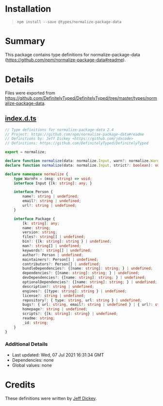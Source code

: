 # Installation
> `npm install --save @types/normalize-package-data`

# Summary
This package contains type definitions for normalize-package-data (https://github.com/npm/normalize-package-data#readme).

# Details
Files were exported from https://github.com/DefinitelyTyped/DefinitelyTyped/tree/master/types/normalize-package-data.
## [index.d.ts](https://github.com/DefinitelyTyped/DefinitelyTyped/tree/master/types/normalize-package-data/index.d.ts)
````ts
// Type definitions for normalize-package-data 2.4
// Project: https://github.com/npm/normalize-package-data#readme
// Definitions by: Jeff Dickey <https://github.com/jdxcode>
// Definitions: https://github.com/DefinitelyTyped/DefinitelyTyped

export = normalize;

declare function normalize(data: normalize.Input, warn?: normalize.WarnFn, strict?: boolean): void;
declare function normalize(data: normalize.Input, strict?: boolean): void;

declare namespace normalize {
    type WarnFn = (msg: string) => void;
    interface Input {[k: string]: any; }

    interface Person {
        name?: string | undefined;
        email?: string | undefined;
        url?: string | undefined;
    }

    interface Package {
        [k: string]: any;
        name: string;
        version: string;
        files?: string[] | undefined;
        bin?: {[k: string]: string } | undefined;
        man?: string[] | undefined;
        keywords?: string[] | undefined;
        author?: Person | undefined;
        maintainers?: Person[] | undefined;
        contributors?: Person[] | undefined;
        bundleDependencies?: {[name: string]: string; } | undefined;
        dependencies?: {[name: string]: string; } | undefined;
        devDependencies?: {[name: string]: string; } | undefined;
        optionalDependencies?: {[name: string]: string; } | undefined;
        description?: string | undefined;
        engines?: {[type: string]: string } | undefined;
        license?: string | undefined;
        repository?: { type: string, url: string } | undefined;
        bugs?: { url: string, email?: string | undefined } | { url?: string | undefined, email: string } | undefined;
        homepage?: string | undefined;
        scripts?: {[k: string]: string} | undefined;
        readme: string;
        _id: string;
    }
}

````

### Additional Details
 * Last updated: Wed, 07 Jul 2021 16:31:34 GMT
 * Dependencies: none
 * Global values: none

# Credits
These definitions were written by [Jeff Dickey](https://github.com/jdxcode).
